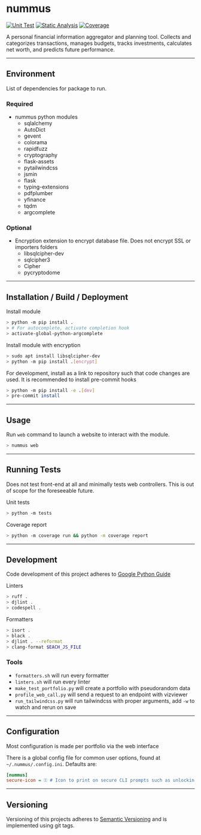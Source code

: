 # nummus

[![Unit Test][unittest-image]][unittest-url] [![Static Analysis][static-analysis-image]][static-analysis-url] [![Coverage][coverage-image]][coverage-url]

A personal financial information aggregator and planning tool. Collects and categorizes transactions, manages budgets, tracks investments, calculates net worth, and predicts future performance.

---

## Environment

List of dependencies for package to run.

### Required

- nummus python modules
  - sqlalchemy
  - AutoDict
  - gevent
  - colorama
  - rapidfuzz
  - cryptography
  - flask-assets
  - pytailwindcss
  - jsmin
  - flask
  - typing-extensions
  - pdfplumber
  - yfinance
  - tqdm
  - argcomplete

### Optional

- Encryption extension to encrypt database file. Does not encrypt SSL or importers folders
  - libsqlcipher-dev
  - sqlcipher3
  - Cipher
  - pycryptodome

---

## Installation / Build / Deployment

Install module

```bash
> python -m pip install .
> # For autocomplete, activate completion hook
> activate-global-python-argcomplete
```

Install module with encryption

```bash
> sudo apt install libsqlcipher-dev
> python -m pip install .[encrypt]
```

For development, install as a link to repository such that code changes are used. It is recommended to install pre-commit hooks

```bash
> python -m pip install -e .[dev]
> pre-commit install
```

---

## Usage

Run `web` command to launch a website to interact with the module.

```bash
> nummus web
```

---

## Running Tests
Does not test front-end at all and minimally tests web controllers. This is out of scope for the foreseeable future.

Unit tests

```bash
> python -m tests
```

Coverage report

```bash
> python -m coverage run && python -m coverage report
```

---

## Development

Code development of this project adheres to [Google Python Guide](https://google.github.io/styleguide/pyguide.html)

Linters
```bash
> ruff .
> djlint .
> codespell .
```

Formatters
```bash
> isort .
> black .
> djlint . --reformat
> clang-format $EACH_JS_FILE
```

### Tools
- `formatters.sh` will run every formatter
- `linters.sh` will run every linter
- `make_test_portfolio.py` will create a portfolio with pseudorandom data
- `profile_web_call.py` will send a request to an endpoint with vizviewer
- `run_tailwindcss.py` will run tailwindcss with proper arguments, add `-w` to watch and rerun on save

---

## Configuration

Most configuration is made per portfolio via the web interface

There is a global config file for common user options, found at `~/.nummus/.config.ini`. Defaults are:
```ini
[nummus]
secure-icon = ⚿ # Icon to print on secure CLI prompts such as unlocking password
```

---

## Versioning

Versioning of this projects adheres to [Semantic Versioning](https://semver.org/spec/v2.0.0.html) and is implemented using git tags.

[unittest-image]: https://github.com/WattsUp/nummus/actions/workflows/test.yml/badge.svg
[unittest-url]: https://github.com/WattsUp/nummus/actions/workflows/test.yml
[static-analysis-image]: https://github.com/WattsUp/nummus/actions/workflows/static-analysis.yml/badge.svg
[static-analysis-url]: https://github.com/WattsUp/nummus/actions/workflows/static-analysis.yml
[coverage-image]: https://img.shields.io/endpoint?url=https://gist.githubusercontent.com/WattsUp/36d9705addcd44fb0fccec1d23dc1338/raw/nummus__heads_master.json
[coverage-url]: https://github.com/WattsUp/nummus/actions/workflows/coverage.yml
